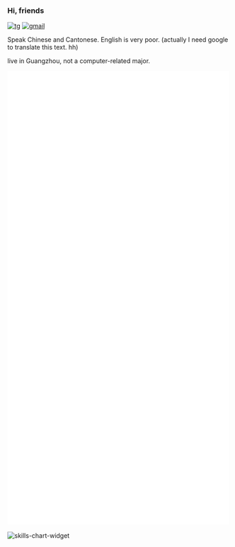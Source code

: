 ### Hi, friends

[![tg](https://img.shields.io/badge/Telegram-@orange__soeur-00BFFF?style=flat-square&logo=telegram)](https://t.me/orange_soeur)
[![gmail](https://img.shields.io/badge/Gmail-juzi201314-DC143C?style=flat-square&logo=gmail)](mailto:juzi201314@gmail.com)

Speak Chinese and Cantonese. English is very poor. (actually I need google to translate this text. hh)

live in Guangzhou, not a computer-related major.

![Metrics](/github-metrics.svg)

![skills-chart-widget](https://cr-skills-chart-widget.azurewebsites.net/api/api?username=juzi5201314&padding=16&labels=true&legend=true&tooltip=true&max-labels=36&branding=false&show-other-skills=true&bg=white)

